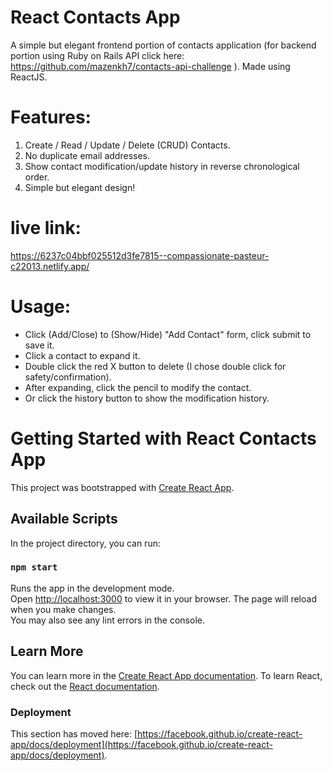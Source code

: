 # React Contacts App
A simple but elegant frontend portion of contacts application (for backend portion using Ruby on Rails API click here: https://github.com/mazenkh7/contacts-api-challenge ).
Made using ReactJS.
# Features:
1. Create / Read / Update / Delete (CRUD) Contacts.
2. No duplicate email addresses.
3. Show contact modification/update history in reverse chronological order.
4. Simple but elegant design!
# live link:
https://6237c04bbf025512d3fe7815--compassionate-pasteur-c22013.netlify.app/
# Usage:
* Click (Add/Close) to (Show/Hide) "Add Contact" form, click submit to save it.
* Click a contact to expand it.
* Double click the red X button to delete (I chose double click for safety/confirmation).
* After expanding, click the pencil to modify the contact.
* Or click the history button to show the modification history.

# Getting Started with React Contacts App
This project was bootstrapped with [Create React App](https://github.com/facebook/create-react-app).

## Available Scripts
In the project directory, you can run:
### `npm start`
Runs the app in the development mode.\
Open [http://localhost:3000](http://localhost:3000) to view it in your browser.
The page will reload when you make changes.\
You may also see any lint errors in the console.
## Learn More
You can learn more in the [Create React App documentation](https://facebook.github.io/create-react-app/docs/getting-started).
To learn React, check out the [React documentation](https://reactjs.org/).
### Deployment
This section has moved here: [https://facebook.github.io/create-react-app/docs/deployment](https://facebook.github.io/create-react-app/docs/deployment).

